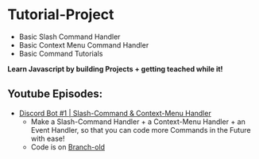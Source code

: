 # Tutorial-Project
- Basic Slash Command Handler
- Basic Context Menu Command Handler
- Basic Command Tutorials

**Learn Javascript by building Projects + getting teached while it!**

## Youtube Episodes:
  - [Discord Bot #1 | Slash-Command & Context-Menu Handler](https://youtu.be/mVz_uzWWy6Y)
     - Make a Slash-Command Handler + a Context-Menu Handler + an Event Handler, so that you can code more Commands in the Future with ease!
     - Code is on [Branch-old](https://github.com/Tomato6966/Tutorial-Project/tree/old)
